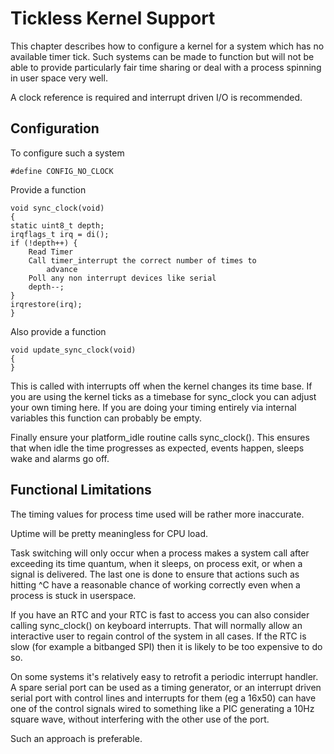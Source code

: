 # Tickless Kernel Support

This chapter describes how to configure a kernel for a system which has no
available timer tick. Such systems can be made to function but will not be
able to provide particularly fair time sharing or deal with a process spinning
in user space very well.

A clock reference is required and interrupt driven I/O is recommended.


## Configuration

To configure such a system

    #define CONFIG_NO_CLOCK

Provide a function

    void sync_clock(void)
    {
	static uint8_t depth;
	irqflags_t irq = di();
	if (!depth++) {
		Read Timer
		Call timer_interrupt the correct number of times to
			advance
		Poll any non interrupt devices like serial
		depth--;
	}
	irqrestore(irq);
    }

Also provide a function

    void update_sync_clock(void)
    {
    }

This is called with interrupts off when the kernel changes its time base. If
you are using the kernel ticks as a timebase for sync_clock you can adjust
your own timing here. If you are doing your timing entirely via internal
variables this function can probably be empty.

Finally ensure your platform_idle routine calls sync_clock(). This ensures
that when idle the time progresses as expected, events happen, sleeps wake and
alarms go off.

## Functional Limitations

The timing values for process time used will be rather more inaccurate.

Uptime will be pretty meaningless for CPU load.

Task switching will only occur when a process makes a system call after
exceeding its time quantum, when it sleeps, on process exit, or when a
signal is delivered. The last one is done to ensure that actions such as
hitting ^C have a reasonable chance of working correctly even when a process
is stuck in userspace.

If you have an RTC and your RTC is fast to access you can also consider calling
sync_clock() on keyboard interrupts. That will normally allow an interactive
user to regain control of the system in all cases. If the RTC is slow (for
example a bitbanged SPI) then it is likely to be too expensive to do so.

On some systems it's relatively easy to retrofit a periodic interrupt handler.
A spare serial port can be used as a timing generator, or an interrupt driven
serial port with control lines and interrupts for them (eg a 16x50) can have
one of the control signals wired to something like a PIC generating a 10Hz
square wave, without interfering with the other use of the port.

Such an approach is preferable.
